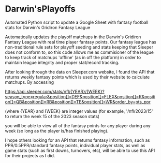 # Darwin'sPlayoffs
Automated Python script to update a Google Sheet with fantasy football stats for Darwin's Gridiron Fantasy League

Automatically updates the playoff matchups in the Darwin's Gridiron Fantasy League with real time player fantasy points. Our fantasy league has non-traditional rule sets for playoff seeding and stats keeping that Sleeper does not conform to, so this code allows me as commisioner of the league to keep track of matchups 'offline' (as in off the platform) in order to maintain league integrity and proper stat/record tracking. 

After looking through the data on Sleeper.com website, I found the API that returns weekly fantasy points which is used by their website to calculate matchups. By accessing

https://api.sleeper.com/stats/nfl/{YEAR}/{WEEK}?season_type=regular&position[]=DEF&position[]=FLEX&position[]=K&position[]=QB&position[]=RB&position[]=TE&position[]=WR&order_by=pts_ppr

(where {YEAR} and {WEEK} are integer values (for example, '/nfl/2023/15' to return the week 15 of the 2023 season stats)

you will be able to view all of the fantasy points for any player during any week (so long as the player is/has finished playing). 

I hope others looking for an API that returns fantasy information, such as PPR/0.5PPR/standard fantasy points, individual player stats, as well as game stats (such as first downs, turnovers, etc), will be able to use this API for their projects as I did.

